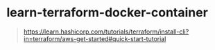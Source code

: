 # learn-terraform-docker-container

> https://learn.hashicorp.com/tutorials/terraform/install-cli?in=terraform/aws-get-started#quick-start-tutorial
